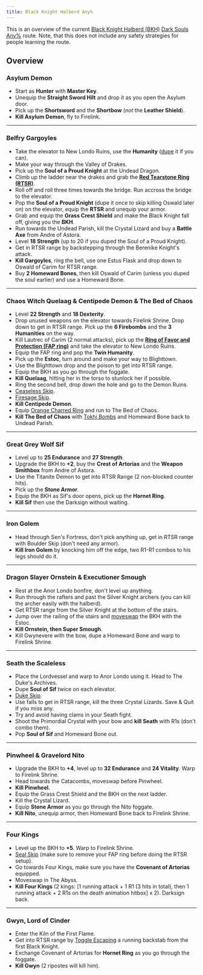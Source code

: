 ```yaml
---
title: Black Knight Halberd Any%
---
```

This is an overview of the current [Black Knight Halberd (BKH)](//darksouls.wikidot.com/black-knight-halberd) [Dark Souls](/darksouls) [Any%](/any-darksouls) route. Note, that this does not include any safety strategies for people learning the route.

## Overview

### Asylum Demon

- Start as **Hunter** with **Master Key**.
- Unequip the **Straight Sword Hilt** and drop it as you open the Asylum door.
- Pick up the **Shortsword** and the **Shortbow** (*not* the **Leather Shield**).
- **Kill Asylum Demon**, fly to Firelink.

---

### Belfry Gargoyles

- Take the elevator to New Londo Ruins, use the **Humanity** ([dupe](/darksouls/item-dupe) it if you can).
- Make your way through the Valley of Drakes.
- Pick up the **Soul of a Proud Knight** at the Undead Dragon.
- Climb up the ladder near the drakes and grab the [**Red Tearstone Ring (RTSR)**](//darksouls.wikidot.com/red-tearstone-ring).
- Roll off and roll three times towards the bridge. Run accross the bridge to the elevator.
- Pop the **Soul of a Proud Knight** (dupe it once to skip killing Oswald later on) on the elevator, equip the **RTSR** and unequip your armor.
- Grab and equip the **Grass Crest Shield** and make the Black Knight fall off, giving you the **BKH**.
- Run towards the Undead Parish, kill the Crystal Lizard and buy a **Battle Axe** from Andre of Astora.
- Level **18 Strength** (up to 20 if you duped the Soul of a Proud Knight).
- Get in RTSR range by backstepping through the Berenike Knight's attack.
- **Kill Gargoyles**, ring the bell, use one Estus Flask and drop down to Oswald of Carim for RTSR range.
- Buy **2 Homeward Bones**, then kill Oswald of Carim (unless you duped the soul earlier) and use a Homeward Bone.

---

### Chaos Witch Quelaag & Centipede Demon & The Bed of Chaos

- Level **22 Strength** and **18 Dexterity**.
- Drop unused weapons on the elevator towards Firelink Shrine. Drop down to get in RTSR range. Pick up the **6 Firebombs** and the **3 Humanities** on the way.
- Kill Lautrec of Carim (2 normal attacks), pick up the [**Ring of Favor and Protection (FAP ring)**](//darksouls.wikidot.com/ring-of-favor-and-protection) and take the elevator to New Londo Ruins.
- Equip the FAP ring and pop the **Twin Humanity**.
- Pick up the **Estoc**, turn around and make your way to Blighttown.
- Use the Blighttown drop and the poison to get into RTSR range.
- Equip the BKH as you go through the foggate.
- **Kill Quelaag**, hitting her in the torso to stunlock her if possible.
- Ring the second bell, drop down the hole and go to the Demon Ruins.
- [Ceaseless Skip](/darksouls/ceaseless-skip).
- [Firesage Skip](/darksouls/firesage-skip).
- **Kill Centipede Demon**.
- Equip [Orange Charred Ring](//darksouls.wikidot.com/orange-charred-ring) and run to The Bed of Chaos.
- **Kill The Bed of Chaos** with [Tokhi Bombs](/tokhi-bombs) and Homeward Bone back to Undead Parish.

---

### Great Grey Wolf Sif

- Level up to **25 Endurance** and **27 Strength**.
- Upgrade the BKH to **+2**, buy the **Crest of Artorias** and the **Weapon Smithbox** from Andre of Astora.
- Use the Titanite Demon to get into RTSR Range (2 non-blocked counter hits).
- Pick up the **Stone Armor**.
- Equip the BKH as Sif's door opens, pick up the **Hornet Ring**.
- **Kill Sif** then use the Darksign without waiting.

---

### Iron Golem

- Head through Sen's Fortress, don't pick anything up, get in RTSR range with Boulder Skip (don't need any armor).
- **Kill Iron Golem** by knocking him off the edge, two R1-R1 combos to his legs should do it.

---

### Dragon Slayer Ornstein & Executioner Smough

- Rest at the Anor Londo bonfire, don't level up anything.
- Run through the rafters and past the Silver Knight archers (you can kill the archer easily with the halberd).
- Get RTSR range from the Silver Knight at the bottom of the stairs.
- Jump over the railing of the stairs and [moveswap](/darksouls/moveswap) the BKH with the Estoc.
- **Kill Ornstein, then Super Smough**.
- Kill Gwynevere with the bow, dupe a Homeward Bone and warp to Firelink Shrine.

---

### Seath the Scaleless

- Place the Lordvessel and warp to Anor Londo using it. Head to The Duke's Archives.
- Dupe **Soul of Sif** twice on each elevator.
- [Duke Skip](/duke-skip).
- Use falls to get in RTSR range, kill the three Crystal Lizards. Save & Quit if you miss any.
- Try and avoid having clams in your Seath fight.
- Shoot the Primordial Crystal with your bow and **kill Seath** with R1s (don't combo them).
- Pop **Soul of Sif** and Homeward Bone out.

---

### Pinwheel & Gravelord Nito

- Upgrade the BKH to **+4**, level up to **32 Endurance** and **24 Vitality**. Warp to Firelink Shrine.
- Head towards the Catacombs, moveswap before Pinwheel.
- **Kill Pinwheel.**
- Equip the Grass Crest Shield and the BKH on the next ladder.
- Kill the Crystal Lizard.
- Equip **Stone Armor** as you go through the Nito foggate.
- **Kill Nito**, unequip armor, then Homeward Bone back to Firelink Shrine.

---

### Four Kings

- Level up the BKH to **+5**. Warp to Firelink Shrine.
- [Seal Skip](/seal-skip) (make sure to remove your FAP ring before doing the RTSR setup).
- Go towards Four Kings, make sure you have the **Covenant of Artorias** equipped.
- Moveswap in The Abyss.
- **Kill Four Kings** (2 kings: [1 running attack + 1 R1 (3 hits in total), then 1 running attack + 2 R1s on the death animation hitbox] x 2). Darksign back.

---

### Gwyn, Lord of Cinder

- Enter the Kiln of the First Flame.
- Get into RTSR range by [Toggle Escaping](/index.php?title=Toggle_Escape&action=edit&redlink=1) a running backstab from the first Black Knight.
- Exchange Covenant of Artorias for **Hornet Ring** as you go through the foggate.
- **Kill Gwyn** (2 ripostes will kill him).
